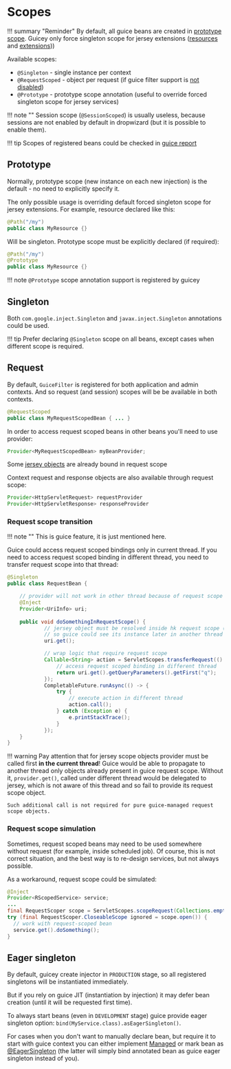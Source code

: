# Scopes

!!! summary "Reminder"
    By default, all guice beans are created in [prototype scope](https://github.com/google/guice/wiki/Scopes).
    Guicey only force singleton scope for jersey extensions ([resources](../../installers/resource.md) and [extensions](../../installers/jersey-ext.md)))
    
Available scopes:

* `@Singleton` - single instance per context
* `@RequestScoped` - object per request (if guice filter support is [not disabled](../web.md#disable-servletmodule-support))
* `@Prototype` - prototype scope annotation (useful to override forced singleton scope for jersey services)

!!! note ""
    Session scope (`@SessionScoped`) is usually useless, because sessions are not enabled by default in dropwizard (but it is possible to enable them).

!!! tip
    Scopes of registered beans could be checked in [guice report](../diagnostic/guice-report.md)

## Prototype

Normally, prototype scope (new instance on each new injection) is the default - no need to explicitly specify it.

The only possible usage is overriding default forced singleton scope for jersey extensions.
For example, resource declared like this:

```java                  
@Path("/my")
public class MyResource {}
```        

Will be singleton. Prototype scope must be explicitly declared (if required):

```java                  
@Path("/my")
@Prototype
public class MyResource {}
```              

!!! note
    `@Prototype` scope annotation support is registered by guicey

## Singleton

Both `com.google.inject.Singleton` and `javax.inject.Singleton` annotations could be used.

!!! tip
    Prefer declaring `@Singleton` scope on all beans, except cases when different scope is required.     

## Request

By default, `GuiceFilter` is registered for both application and admin contexts. 
And so request (and session) scopes will be be available in both contexts.

```java
@RequestScoped
public class MyRequestScopedBean { ... }
```

In order to access request scoped beans in other beans you'll need to use provider:

```java
Provider<MyRequestScopedBean> myBeanProvider;
```

Some [jersey objects](bindings.md#jersey-specific-bindings) are already bound in request scope  

Context request and response objects are also available through request scope:

```java
Provider<HttpServletRequest> requestProvider
Provider<HttpServletResponse> responseProvider
```         

### Request scope transition

!!! note ""
    This is guice feature, it is just mentioned here.

Guice could access request scoped bindings only in current thread. If you need to access 
request scoped binding in different thread, you need to transfer request scope into that thread:

```java
@Singleton 
public class RequestBean {

    // provider will not work in other thread because of request scope
    @Inject
    Provider<UriInfo> uri;
    
    public void doSomethingInRequestScope() {
            // jersey object must be resolved inside hk request scope (to store it in guice request scope)
            // so guice could see its instance later in another thread
            uri.get();

            // wrap logic that require request scope 
            Callable<String> action = ServletScopes.transferRequest(() -> {
                // access request scoped binding in different thread 
                return uri.get().getQueryParameters().getFirst("q");
            });            
            CompletableFuture.runAsync(() -> {
                try {
                    // execute action in different thread
                    action.call();
                } catch (Exception e) {
                    e.printStackTrace();
                }
            });
    }
}            
```

!!! warning
    Pay attention that for jersey scope objects provider must be called first **in the current thread**!
    Guice would be able to propagate to another thread only objects already present in guice request scope.
    Without it, `provider.get()`, called under different thread would be delegated to jersey,
    which is not aware of this thread and so fail to provide its request scope object.
    
    Such additional call is not required for pure guice-managed request scope objects.  

### Request scope simulation

Sometimes, request scoped beans may need to be used somewhere without request (for example,
inside scheduled job). Of course, this is not correct situation, and the best way is to re-design
services, but not always possible.

As a workaround, request scope could be simulated:

```java
@Inject
Provider<RScopedService> service;
...
final RequestScoper scope = ServletScopes.scopeRequest(Collections.emptyMap());
try (final RequestScoper.CloseableScope ignored = scope.open()) {
  // work with request-scoped bean
  service.get().doSomething();
}
```  

## Eager singleton

By default, guicey create injector in `PRODUCTION` stage, so all registered singletons
will be instantiated immediately.

But if you rely on guice JIT (instantiation by injection) it may defer bean creation 
(until it will be requested first time).

To always start beans (even in `DEVELOPMENT` stage) guice provide eager singleton option:
`bind(MyService.class).asEagerSingleton()`.

For cases when you don't want to manually declare bean, but require it to start with guice context
you can either implement [Managed](../../installers/managed.md) or mark bean 
as [@EagerSingleton](../../installers/eager.md) (the latter will simply bind annotated bean as
guice eager singleton instead of you).